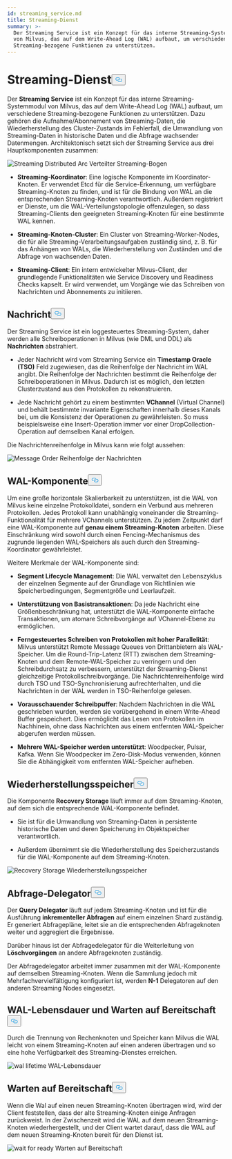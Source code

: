 ```yaml
---
id: streaming_service.md
title: Streaming-Dienst
summary: >-
  Der Streaming Service ist ein Konzept für das interne Streaming-Systemmodul
  von Milvus, das auf dem Write-Ahead Log (WAL) aufbaut, um verschiedene
  Streaming-bezogene Funktionen zu unterstützen.
---
```

<h1 id="Streaming-Service" class="common-anchor-header">Streaming-Dienst<button data-href="#Streaming-Service" class="anchor-icon" translate="no">
      <svg translate="no"
        aria-hidden="true"
        focusable="false"
        height="20"
        version="1.1"
        viewBox="0 0 16 16"
        width="16"
      >
        <path
          fill="#0092E4"
          fill-rule="evenodd"
          d="M4 9h1v1H4c-1.5 0-3-1.69-3-3.5S2.55 3 4 3h4c1.45 0 3 1.69 3 3.5 0 1.41-.91 2.72-2 3.25V8.59c.58-.45 1-1.27 1-2.09C10 5.22 8.98 4 8 4H4c-.98 0-2 1.22-2 2.5S3 9 4 9zm9-3h-1v1h1c1 0 2 1.22 2 2.5S13.98 12 13 12H9c-.98 0-2-1.22-2-2.5 0-.83.42-1.64 1-2.09V6.25c-1.09.53-2 1.84-2 3.25C6 11.31 7.55 13 9 13h4c1.45 0 3-1.69 3-3.5S14.5 6 13 6z"
        ></path>
      </svg>
    </button></h1><p>Der <strong>Streaming Service</strong> ist ein Konzept für das interne Streaming-Systemmodul von Milvus, das auf dem Write-Ahead Log (WAL) aufbaut, um verschiedene Streaming-bezogene Funktionen zu unterstützen. Dazu gehören die Aufnahme/Abonnement von Streaming-Daten, die Wiederherstellung des Cluster-Zustands im Fehlerfall, die Umwandlung von Streaming-Daten in historische Daten und die Abfrage wachsender Datenmengen. Architektonisch setzt sich der Streaming Service aus drei Hauptkomponenten zusammen:</p>
<p>
  
   <span class="img-wrapper"> <img translate="no" src="/docs/v2.6.x/assets/streaming_distributed_arch.png" alt="Streaming Distributed Arc" class="doc-image" id="streaming-distributed-arc" />
   </span> <span class="img-wrapper"> <span>Verteilter Streaming-Bogen</span> </span></p>
<ul>
<li><p><strong>Streaming-Koordinator</strong>: Eine logische Komponente im Koordinator-Knoten. Er verwendet Etcd für die Service-Erkennung, um verfügbare Streaming-Knoten zu finden, und ist für die Bindung von WAL an die entsprechenden Streaming-Knoten verantwortlich. Außerdem registriert er Dienste, um die WAL-Verteilungstopologie offenzulegen, so dass Streaming-Clients den geeigneten Streaming-Knoten für eine bestimmte WAL kennen.</p></li>
<li><p><strong>Streaming-Knoten-Cluster</strong>: Ein Cluster von Streaming-Worker-Nodes, die für alle Streaming-Verarbeitungsaufgaben zuständig sind, z. B. für das Anhängen von WALs, die Wiederherstellung von Zuständen und die Abfrage von wachsenden Daten.</p></li>
<li><p><strong>Streaming-Client</strong>: Ein intern entwickelter Milvus-Client, der grundlegende Funktionalitäten wie Service Discovery und Readiness Checks kapselt. Er wird verwendet, um Vorgänge wie das Schreiben von Nachrichten und Abonnements zu initiieren.</p></li>
</ul>
<h2 id="Message" class="common-anchor-header">Nachricht<button data-href="#Message" class="anchor-icon" translate="no">
      <svg translate="no"
        aria-hidden="true"
        focusable="false"
        height="20"
        version="1.1"
        viewBox="0 0 16 16"
        width="16"
      >
        <path
          fill="#0092E4"
          fill-rule="evenodd"
          d="M4 9h1v1H4c-1.5 0-3-1.69-3-3.5S2.55 3 4 3h4c1.45 0 3 1.69 3 3.5 0 1.41-.91 2.72-2 3.25V8.59c.58-.45 1-1.27 1-2.09C10 5.22 8.98 4 8 4H4c-.98 0-2 1.22-2 2.5S3 9 4 9zm9-3h-1v1h1c1 0 2 1.22 2 2.5S13.98 12 13 12H9c-.98 0-2-1.22-2-2.5 0-.83.42-1.64 1-2.09V6.25c-1.09.53-2 1.84-2 3.25C6 11.31 7.55 13 9 13h4c1.45 0 3-1.69 3-3.5S14.5 6 13 6z"
        ></path>
      </svg>
    </button></h2><p>Der Streaming Service ist ein loggesteuertes Streaming-System, daher werden alle Schreiboperationen in Milvus (wie DML und DDL) als <strong>Nachrichten</strong> abstrahiert.</p>
<ul>
<li><p>Jeder Nachricht wird vom Streaming Service ein <strong>Timestamp Oracle (TSO)</strong> Feld zugewiesen, das die Reihenfolge der Nachricht im WAL angibt. Die Reihenfolge der Nachrichten bestimmt die Reihenfolge der Schreiboperationen in Milvus. Dadurch ist es möglich, den letzten Clusterzustand aus den Protokollen zu rekonstruieren.</p></li>
<li><p>Jede Nachricht gehört zu einem bestimmten <strong>VChannel</strong> (Virtual Channel) und behält bestimmte invariante Eigenschaften innerhalb dieses Kanals bei, um die Konsistenz der Operationen zu gewährleisten. So muss beispielsweise eine Insert-Operation immer vor einer DropCollection-Operation auf demselben Kanal erfolgen.</p></li>
</ul>
<p>Die Nachrichtenreihenfolge in Milvus kann wie folgt aussehen:</p>
<p>
  
   <span class="img-wrapper"> <img translate="no" src="/docs/v2.6.x/assets/message_order.png" alt="Message Order" class="doc-image" id="message-order" />
   </span> <span class="img-wrapper"> <span>Reihenfolge der Nachrichten</span> </span></p>
<h2 id="WAL-Component" class="common-anchor-header">WAL-Komponente<button data-href="#WAL-Component" class="anchor-icon" translate="no">
      <svg translate="no"
        aria-hidden="true"
        focusable="false"
        height="20"
        version="1.1"
        viewBox="0 0 16 16"
        width="16"
      >
        <path
          fill="#0092E4"
          fill-rule="evenodd"
          d="M4 9h1v1H4c-1.5 0-3-1.69-3-3.5S2.55 3 4 3h4c1.45 0 3 1.69 3 3.5 0 1.41-.91 2.72-2 3.25V8.59c.58-.45 1-1.27 1-2.09C10 5.22 8.98 4 8 4H4c-.98 0-2 1.22-2 2.5S3 9 4 9zm9-3h-1v1h1c1 0 2 1.22 2 2.5S13.98 12 13 12H9c-.98 0-2-1.22-2-2.5 0-.83.42-1.64 1-2.09V6.25c-1.09.53-2 1.84-2 3.25C6 11.31 7.55 13 9 13h4c1.45 0 3-1.69 3-3.5S14.5 6 13 6z"
        ></path>
      </svg>
    </button></h2><p>Um eine große horizontale Skalierbarkeit zu unterstützen, ist die WAL von Milvus keine einzelne Protokolldatei, sondern ein Verbund aus mehreren Protokollen. Jedes Protokoll kann unabhängig voneinander die Streaming-Funktionalität für mehrere VChannels unterstützen. Zu jedem Zeitpunkt darf eine WAL-Komponente auf <strong>genau einem Streaming-Knoten</strong> arbeiten. Diese Einschränkung wird sowohl durch einen Fencing-Mechanismus des zugrunde liegenden WAL-Speichers als auch durch den Streaming-Koordinator gewährleistet.</p>
<p>Weitere Merkmale der WAL-Komponente sind:</p>
<ul>
<li><p><strong>Segment Lifecycle Management</strong>: Die WAL verwaltet den Lebenszyklus der einzelnen Segmente auf der Grundlage von Richtlinien wie Speicherbedingungen, Segmentgröße und Leerlaufzeit.</p></li>
<li><p><strong>Unterstützung von Basistransaktionen</strong>: Da jede Nachricht eine Größenbeschränkung hat, unterstützt die WAL-Komponente einfache Transaktionen, um atomare Schreibvorgänge auf VChannel-Ebene zu ermöglichen.</p></li>
<li><p><strong>Ferngesteuertes Schreiben von Protokollen mit hoher Parallelität</strong>: Milvus unterstützt Remote Message Queues von Drittanbietern als WAL-Speicher. Um die Round-Trip-Latenz (RTT) zwischen dem Streaming-Knoten und dem Remote-WAL-Speicher zu verringern und den Schreibdurchsatz zu verbessern, unterstützt der Streaming-Dienst gleichzeitige Protokollschreibvorgänge. Die Nachrichtenreihenfolge wird durch TSO und TSO-Synchronisierung aufrechterhalten, und die Nachrichten in der WAL werden in TSO-Reihenfolge gelesen.</p></li>
<li><p><strong>Vorausschauender Schreibpuffer</strong>: Nachdem Nachrichten in die WAL geschrieben wurden, werden sie vorübergehend in einem Write-Ahead Buffer gespeichert. Dies ermöglicht das Lesen von Protokollen im Nachhinein, ohne dass Nachrichten aus einem entfernten WAL-Speicher abgerufen werden müssen.</p></li>
<li><p><strong>Mehrere WAL-Speicher werden unterstützt</strong>: Woodpecker, Pulsar, Kafka. Wenn Sie Woodpecker im Zero-Disk-Modus verwenden, können Sie die Abhängigkeit vom entfernten WAL-Speicher aufheben.</p></li>
</ul>
<h2 id="Recovery-Storage" class="common-anchor-header">Wiederherstellungsspeicher<button data-href="#Recovery-Storage" class="anchor-icon" translate="no">
      <svg translate="no"
        aria-hidden="true"
        focusable="false"
        height="20"
        version="1.1"
        viewBox="0 0 16 16"
        width="16"
      >
        <path
          fill="#0092E4"
          fill-rule="evenodd"
          d="M4 9h1v1H4c-1.5 0-3-1.69-3-3.5S2.55 3 4 3h4c1.45 0 3 1.69 3 3.5 0 1.41-.91 2.72-2 3.25V8.59c.58-.45 1-1.27 1-2.09C10 5.22 8.98 4 8 4H4c-.98 0-2 1.22-2 2.5S3 9 4 9zm9-3h-1v1h1c1 0 2 1.22 2 2.5S13.98 12 13 12H9c-.98 0-2-1.22-2-2.5 0-.83.42-1.64 1-2.09V6.25c-1.09.53-2 1.84-2 3.25C6 11.31 7.55 13 9 13h4c1.45 0 3-1.69 3-3.5S14.5 6 13 6z"
        ></path>
      </svg>
    </button></h2><p>Die Komponente <strong>Recovery Storage</strong> läuft immer auf dem Streaming-Knoten, auf dem sich die entsprechende WAL-Komponente befindet.</p>
<ul>
<li><p>Sie ist für die Umwandlung von Streaming-Daten in persistente historische Daten und deren Speicherung im Objektspeicher verantwortlich.</p></li>
<li><p>Außerdem übernimmt sie die Wiederherstellung des Speicherzustands für die WAL-Komponente auf dem Streaming-Knoten.</p></li>
</ul>
<p>
  
   <span class="img-wrapper"> <img translate="no" src="/docs/v2.6.x/assets/recovery_storage.png" alt="Recovery Storage" class="doc-image" id="recovery-storage" />
   </span> <span class="img-wrapper"> <span>Wiederherstellungsspeicher</span> </span></p>
<h2 id="Query-Delegator" class="common-anchor-header">Abfrage-Delegator<button data-href="#Query-Delegator" class="anchor-icon" translate="no">
      <svg translate="no"
        aria-hidden="true"
        focusable="false"
        height="20"
        version="1.1"
        viewBox="0 0 16 16"
        width="16"
      >
        <path
          fill="#0092E4"
          fill-rule="evenodd"
          d="M4 9h1v1H4c-1.5 0-3-1.69-3-3.5S2.55 3 4 3h4c1.45 0 3 1.69 3 3.5 0 1.41-.91 2.72-2 3.25V8.59c.58-.45 1-1.27 1-2.09C10 5.22 8.98 4 8 4H4c-.98 0-2 1.22-2 2.5S3 9 4 9zm9-3h-1v1h1c1 0 2 1.22 2 2.5S13.98 12 13 12H9c-.98 0-2-1.22-2-2.5 0-.83.42-1.64 1-2.09V6.25c-1.09.53-2 1.84-2 3.25C6 11.31 7.55 13 9 13h4c1.45 0 3-1.69 3-3.5S14.5 6 13 6z"
        ></path>
      </svg>
    </button></h2><p>Der <strong>Query Delegator</strong> läuft auf jedem Streaming-Knoten und ist für die Ausführung <strong>inkrementeller Abfragen</strong> auf einem einzelnen Shard zuständig. Er generiert Abfragepläne, leitet sie an die entsprechenden Abfrageknoten weiter und aggregiert die Ergebnisse.</p>
<p>Darüber hinaus ist der Abfragedelegator für die Weiterleitung von <strong>Löschvorgängen</strong> an andere Abfrageknoten zuständig.</p>
<p>Der Abfragedelegator arbeitet immer zusammen mit der WAL-Komponente auf demselben Streaming-Knoten. Wenn die Sammlung jedoch mit Mehrfachvervielfältigung konfiguriert ist, werden <strong>N-1</strong> Delegatoren auf den anderen Streaming Nodes eingesetzt.</p>
<h2 id="WAL-Lifetime-and-Wait-for-Ready" class="common-anchor-header">WAL-Lebensdauer und Warten auf Bereitschaft<button data-href="#WAL-Lifetime-and-Wait-for-Ready" class="anchor-icon" translate="no">
      <svg translate="no"
        aria-hidden="true"
        focusable="false"
        height="20"
        version="1.1"
        viewBox="0 0 16 16"
        width="16"
      >
        <path
          fill="#0092E4"
          fill-rule="evenodd"
          d="M4 9h1v1H4c-1.5 0-3-1.69-3-3.5S2.55 3 4 3h4c1.45 0 3 1.69 3 3.5 0 1.41-.91 2.72-2 3.25V8.59c.58-.45 1-1.27 1-2.09C10 5.22 8.98 4 8 4H4c-.98 0-2 1.22-2 2.5S3 9 4 9zm9-3h-1v1h1c1 0 2 1.22 2 2.5S13.98 12 13 12H9c-.98 0-2-1.22-2-2.5 0-.83.42-1.64 1-2.09V6.25c-1.09.53-2 1.84-2 3.25C6 11.31 7.55 13 9 13h4c1.45 0 3-1.69 3-3.5S14.5 6 13 6z"
        ></path>
      </svg>
    </button></h2><p>Durch die Trennung von Rechenknoten und Speicher kann Milvus die WAL leicht von einem Streaming-Knoten auf einen anderen übertragen und so eine hohe Verfügbarkeit des Streaming-Dienstes erreichen.</p>
<p>
  
   <span class="img-wrapper"> <img translate="no" src="/docs/v2.6.x/assets/wal_lifetime.png" alt="wal lifetime" class="doc-image" id="wal-lifetime" />
   </span> <span class="img-wrapper"> <span>WAL-Lebensdauer</span> </span></p>
<h2 id="Wait-for-Ready" class="common-anchor-header">Warten auf Bereitschaft<button data-href="#Wait-for-Ready" class="anchor-icon" translate="no">
      <svg translate="no"
        aria-hidden="true"
        focusable="false"
        height="20"
        version="1.1"
        viewBox="0 0 16 16"
        width="16"
      >
        <path
          fill="#0092E4"
          fill-rule="evenodd"
          d="M4 9h1v1H4c-1.5 0-3-1.69-3-3.5S2.55 3 4 3h4c1.45 0 3 1.69 3 3.5 0 1.41-.91 2.72-2 3.25V8.59c.58-.45 1-1.27 1-2.09C10 5.22 8.98 4 8 4H4c-.98 0-2 1.22-2 2.5S3 9 4 9zm9-3h-1v1h1c1 0 2 1.22 2 2.5S13.98 12 13 12H9c-.98 0-2-1.22-2-2.5 0-.83.42-1.64 1-2.09V6.25c-1.09.53-2 1.84-2 3.25C6 11.31 7.55 13 9 13h4c1.45 0 3-1.69 3-3.5S14.5 6 13 6z"
        ></path>
      </svg>
    </button></h2><p>Wenn die Wal auf einen neuen Streaming-Knoten übertragen wird, wird der Client feststellen, dass der alte Streaming-Knoten einige Anfragen zurückweist. In der Zwischenzeit wird die WAL auf dem neuen Streaming-Knoten wiederhergestellt, und der Client wartet darauf, dass die WAL auf dem neuen Streaming-Knoten bereit für den Dienst ist.</p>
<p>
  
   <span class="img-wrapper"> <img translate="no" src="/docs/v2.6.x/assets/streaming_wait_for_ready.png" alt="wait for ready" class="doc-image" id="wait-for-ready" />
   </span> <span class="img-wrapper"> <span>Warten auf Bereitschaft</span> </span></p>

